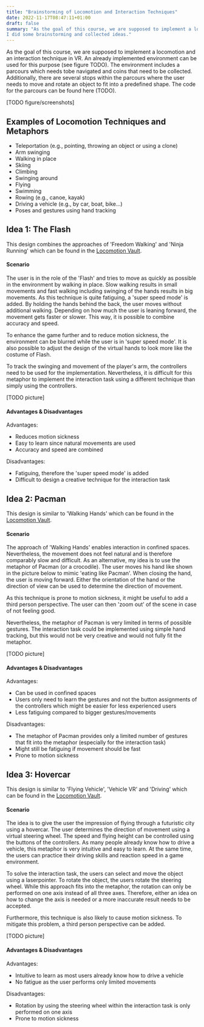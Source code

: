 ```yaml
---
title: "Brainstorming of Locomotion and Interaction Techniques"
date: 2022-11-17T08:47:11+01:00
draft: false
summary: "As the goal of this course, we are supposed to implement a locomotion and an interaction technique in VR.
I did some brainstorming and collected ideas."
---
```


As the goal of this course, we are supposed to implement a locomotion and an interaction technique in VR.
An already implemented environment can be used for this purpose (see figure TODO). The environment includes a parcours which needs tobe navigated and coins that need to be collected. Additionally, there are several stops within the parcours where the user needs to move and rotate an object to fit into a predefined shape. The code for the parcours can be found here (TODO).

[TODO figure/screenshots]

## Examples of Locomotion Techniques and Metaphors
* Teleportation (e.g., pointing, throwing an object or using a clone)
* Arm swinging
* Walking in place
* Skiing
* Climbing
* Swinging around
* Flying
* Swimming
* Rowing (e.g., canoe, kayak)
* Driving a vehicle (e.g., by car, boat, bike...)
* Poses and gestures using hand tracking

## Idea 1: The Flash
This design combines the approaches of 'Freedom Walking' and 'Ninja Running' which can be found in the [Locomotion Vault](https://locomotionvault.github.io/).
#### Scenario
The user is in the role of the 'Flash' and tries to move as quickly as possible in the environment by walking in place.
Slow walking results in small movements and fast walking including swinging of the hands results in big movements.
As this technique is quite fatiguing, a 'super speed mode' is added. By holding the hands behind the back, the user moves without additional walking. Depending on how much the user is leaning forward, the movement gets faster or slower. This way, it is possible to combine accuracy and speed.

To enhance the game further and to reduce motion sickness, the environment can be blurred while the user is in 'super speed mode'. It is also possible to adjust the design of the virtual hands to look more like the costume of Flash.

To track the swinging and movement of the player's arm, the controllers need to be used for the implementation. Nevertheless, it is difficult for this metaphor to implement the interaction task using a different technique than simply using the controllers.

[TODO picture]

#### Advantages & Disadvantages
Advantages:
* Reduces motion sickness
* Easy to learn since natural movements are used
* Accuracy and speed are combined

Disadvantages:
* Fatiguing, therefore the 'super speed mode' is added
* Difficult to design a creative technique for the interaction task

## Idea 2: Pacman
This design is similar to 'Walking Hands' which can be found in the [Locomotion Vault](https://locomotionvault.github.io/).

#### Scenario
The approach of 'Walking Hands' enables interaction in confined spaces. Nevertheless, the movement does not feel natural and is therefore comparably slow and difficult. As an alternative, my idea is to use the metaphor of Pacman (or a crocodile). The user moves his hand like shown in the picture below to mimic 'eating like Pacman'. When closing the hand, the user is moving forward. Either the orientation of the hand or the direction of view can be used to determine the direction of movement.

As this technique is prone to motion sickness, it might be useful to add a third person perspective. The user can then 'zoom out' of the scene in case of not feeling good.

Nevertheless, the metaphor of Pacman is very limited in terms of possible gestures. The interaction task could be implemented using simple hand tracking, but this would not be very creative and would not fully fit the metaphor.

[TODO picture]

#### Advantages & Disadvantages
Advantages:
* Can be used in confined spaces
* Users only need to learn the gestures and not the button assignments of the controllers which might be easier for less experienced users
* Less fatiguing compared to bigger gestures/movements

Disadvantages:
* The metaphor of Pacman provides only a limited number of gestures that fit into the metaphor (especially for the interaction task)
* Might still be fatiguing if movement should be fast
* Prone to motion sickness

## Idea 3: Hovercar
This design is similar to 'Flying Vehicle', 'Vehicle VR' and 'Driving' which can be found in the [Locomotion Vault](https://locomotionvault.github.io/).

#### Scenario
The idea is to give the user the impression of flying through a futuristic city using a hovercar. The user determines the direction of movement using a virtual steering wheel. The speed and flying height can be controlled using the buttons of the controllers. As many people already know how to drive a vehicle, this metaphor is very intuitive and easy to learn. At the same time, the users can practice their driving skills and reaction speed in a game environment.

To solve the interaction task, the users can select and move the object using a laserpointer. To rotate the object, the users rotate the steering wheel. While this approach fits into the metaphor, the rotation can only be performed on one axis instead of all three axes. Therefore, either an idea on how to change the axis is needed or a more inaccurate result needs to be accepted.

Furthermore, this technique is also likely to cause motion sickness. To mitigate this problem, a third person perspective can be added.

[TODO picture]

#### Advantages & Disadvantages
Advantages:
* Intuitive to learn as most users already know how to drive a vehicle
* No fatigue as the user performs only limited movements

Disadvantages:
* Rotation by using the steering wheel within the interaction task is only performed on one axis
* Prone to motion sickness

